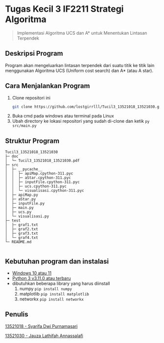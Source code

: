 # Tugas Kecil 3 IF2211 Strategi Algoritma
> Implementasi Algoritma UCS dan A* untuk Menentukan Lintasan Terpendek

## Deskripsi Program

Program akan mengeluarkan lintasan terpendek dari suatu titik ke titik lain menggunakan Algoritma UCS (Uniform cost search) dan A* (atau A star).


## Cara Menjalankan Program
1. Clone repositori ini
    ```sh
    git clone https://github.com/lostgirrlll/Tucil3_13521018_13521030.git
    ```
2. Buka cmd pada windows atau terminal pada Linux
3. Ubah directory ke lokasi repositori yang sudah di-clone dan ketik `py src/main.py`


## Struktur Program
```
Tucil3_13521018_13521030              
├─ doc                                
│  └─ Tucil3_13521018_13521030.pdf    
├─ src                                
│  ├─ __pycache__                     
│  │  ├─ apiMap.cpython-311.pyc       
│  │  ├─ aStar.cpython-311.pyc        
│  │  ├─ inputFile.cpython-311.pyc    
│  │  ├─ ucs.cpython-311.pyc          
│  │  └─ visualisasi.cpython-311.pyc  
│  ├─ apiMap.py                       
│  ├─ aStar.py                        
│  ├─ inputFile.py                    
│  ├─ main.py                         
│  ├─ ucs.py                          
│  └─ visualisasi.py                  
├─ test                               
│  ├─ graf1.txt                      
│  ├─ graf2.txt                       
│  ├─ graf3.txt                       
│  └─ graf4.txt                       
└─ README.md                          
                              
```

## Kebutuhan program dan instalasi
* [Windows 10 atau 11](https://www.microsoft.com/software-download/windows11)
* [Python 3 v3.11.0 atau terbaru](https://www.python.org/downloads/)
* dibutuhkan beberapa library yang harus diinstall
    1. numpy 
        `
        pip install numpy
        `
    2. matplotlib 
        `
        pip install matplotlib
        `
    3. networkx
        `
        pip install networkx
        `

## Penulis
   [13521018 - Syarifa Dwi Purnamasari](https://github.com/syrifaa)
   
   [13521030 - Jauza Lathifah Annassalafi](https://github.com/lostgirrlll)


